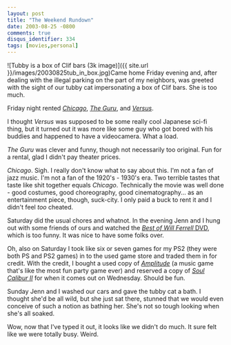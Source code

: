 ```yaml
---
layout: post
title: "The Weekend Rundown"
date: 2003-08-25 -0800
comments: true
disqus_identifier: 334
tags: [movies,personal]
---
```

![Tubby is a box of Clif bars (3k
image)]({{ site.url }}/images/20030825tub_in_box.jpg)Came
home Friday evening and, after dealing with the illegal parking on the
part of my neighbors, was greeted with the sight of our tubby cat
impersonating a box of Clif bars. She is too much.

 Friday night rented
[*Chicago*](http://www.amazon.com/exec/obidos/ASIN/B00005JLSE/mhsvortex),
[*The
Guru*](http://www.amazon.com/exec/obidos/ASIN/B000092OME/mhsvortex), and
[*Versus*](http://www.amazon.com/exec/obidos/ASIN/B000095J2Y/mhsvortex).

 I thought *Versus* was supposed to be some really cool Japanese sci-fi
thing, but it turned out it was more like some guy who got bored with
his buddies and happened to have a videocamera. What a load.

 *The Guru* was clever and funny, though not necessarily too original.
Fun for a rental, glad I didn't pay theater prices.

 *Chicago*. Sigh. I really don't know what to say about this. I'm not a
fan of jazz music. I'm not a fan of the 1920's - 1930's era. Two
terrible tastes that taste like shit together equals *Chicago*.
Technically the movie was well done - good costumes, good choreography,
good cinematography... as an entertainment piece, though, suck-city. I
only paid a buck to rent it and I didn't feel *too* cheated.

 Saturday did the usual chores and whatnot. In the evening Jenn and I
hung out with some friends of ours and watched the [*Best of Will
Ferrell*
DVD](http://www.amazon.com/exec/obidos/ASIN/B0000A1HPU/mhsvortex), which
is too funny. It was nice to have some folks over.

 Oh, also on Saturday I took like six or seven games for my PS2 (they
were both PS and PS2 games) in to the used game store and traded them in
for credit. With the credit, I bought a used copy of
[*Amplitude*](http://www.amazon.com/exec/obidos/ASIN/B0000859TM/mhsvortex)
(a music game that's like the most fun party game ever) and reserved a
copy of [*Soul Calibur
II*](http://www.amazon.com/exec/obidos/ASIN/B00008H2IW/mhsvortex) for
when it comes out on Wednesday. Should be fun.

 Sunday Jenn and I washed our cars and gave the tubby cat a bath. I
thought she'd be all wild, but she just sat there, stunned that we would
even conceive of such a notion as bathing her. She's not so tough
looking when she's all soaked.

 Wow, now that I've typed it out, it looks like we didn't do much. It
sure felt like we were totally busy. Weird.
